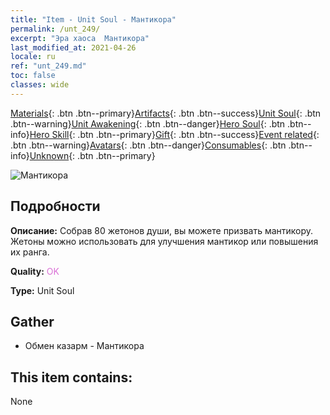 ```yaml
---
title: "Item - Unit Soul - Мантикора"
permalink: /unt_249/
excerpt: "Эра хаоса  Мантикора"
last_modified_at: 2021-04-26
locale: ru
ref: "unt_249.md"
toc: false
classes: wide
---
```

 [Materials](/ItemsRU/){: .btn .btn--primary}[Artifacts](/ItemsRU/Artifacts/){: .btn .btn--success}[Unit Soul](/ItemsRU/UnitSoul/){: .btn .btn--warning}[Unit Awakening](/ItemsRU/UnitAwakening/){: .btn .btn--danger}[Hero Soul](/ItemsRU/HeroSoul/){: .btn .btn--info}[Hero Skill](/ItemsRU/HeroSkill/){: .btn .btn--primary}[Gift](/ItemsRU/Gift/){: .btn .btn--success}[Event related](/ItemsRU/Events/){: .btn .btn--warning}[Avatars](/ItemsRU/Avatars/){: .btn .btn--danger}[Consumables](/ItemsRU/Consumables/){: .btn .btn--info}[Unknown](/ItemsRU/Unknown/){: .btn .btn--primary}

 ![Мантикора](/images/u/ti_shixie.jpg)

## Подробности
 **Описание:** Собрав 80 жетонов души, вы можете призвать мантикору. Жетоны можно использовать для улучшения мантикор или повышения их ранга.

 **Quality:** <span style="color: #DA70D6">OK</span>

 **Type:** Unit Soul

## Gather

*    Обмен казарм - Мантикора 

## This item contains:

  None

